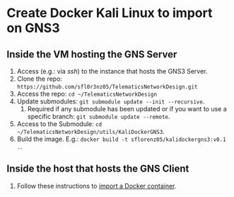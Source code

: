 # Create Docker Kali Linux to import on GNS3

## Inside the VM hosting the GNS Server

1. Access (e.g.: via *ssh*) to the instance that hosts the GNS3 Server.
2. Clone the repo: `https://github.com/sfl0r3nz05/TelematicsNetworkDesign.git`
3. Access the repo: `cd ~/TelematicsNetworkDesign`
4. Update submodules: `git submodule update --init --recursive`.
   1. Required if any submodule has been updated or if you want to use a specific branch: `git submodule update --remote`.
5. Access to the Submodule: `cd ~/TelematicsNetworkDesign/utils/KaliDockerGNS3`.
6. Build the image. E.g.: `docker build -t sflorenz05/kalidockergns3:v0.1 .`.

## Inside the host that hosts the GNS Client

1. Follow these instructions to [import a Docker container](../GNS3ImportDocker/README.md).
